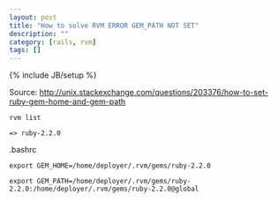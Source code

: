 ```yaml
---
layout: post
title: "How to solve RVM ERROR GEM_PATH NOT SET"
description: ""
category: [rails, rvm]
tags: []
---
```

{% include JB/setup %}


Source: <http://unix.stackexchange.com/questions/203376/how-to-set-ruby-gem-home-and-gem-path>

    rvm list

    => ruby-2.2.0


.bashrc

    export GEM_HOME=/home/deployer/.rvm/gems/ruby-2.2.0

    export GEM_PATH=/home/deployer/.rvm/gems/ruby-2.2.0:/home/deployer/.rvm/gems/ruby-2.2.0@global

